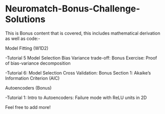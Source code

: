 # Neuromatch-Bonus-Challenge-Solutions

This is Bonus content that is covered, this includes mathematical derivation as well as code:-


Model Fitting (W1D2)


-Tutorial 5 Model Selection Bias Variance trade-off: Bonus Exercise: Proof of bias-variance decomposition


-Tutorial 6: Model Selection Cross Validation: Bonus Section 1: Akaike’s Information Criterion (AIC)


Autoencoders (Bonus)


-Tutorial 1: Intro to Autoencoders: Failure mode with ReLU units in 2D

Feel free to add more!
